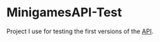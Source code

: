 MinigamesAPI-Test
=================

Project I use for testing the first versions of the [API](https://github.com/instance01/MinigamesAPI).
